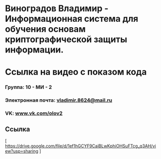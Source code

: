 Виноградов Владимир - Информационная система для обучения основам криптографической защиты информации.
==================================
Ссылка на видео с показом кода
==================================

### Группа: 10 - МИ - 2

### Электронная почта: vladimir.8624@mail.ru

### VK: www.vk.com/olov2

## Ссылка

[ https://drive.google.com/file/d/1ef1hGCYF9CaiBLwKphiOHSuFTcg_q3AH/view?usp=sharing ]
